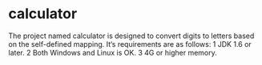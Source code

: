 # calculator
The project named calculator is designed to convert digits to letters based on the self-defined mapping. It‘s requirements are as follows: 1 JDK 1.6 or later. 2 Both Windows and Linux is OK. 3 4G or higher memory.
